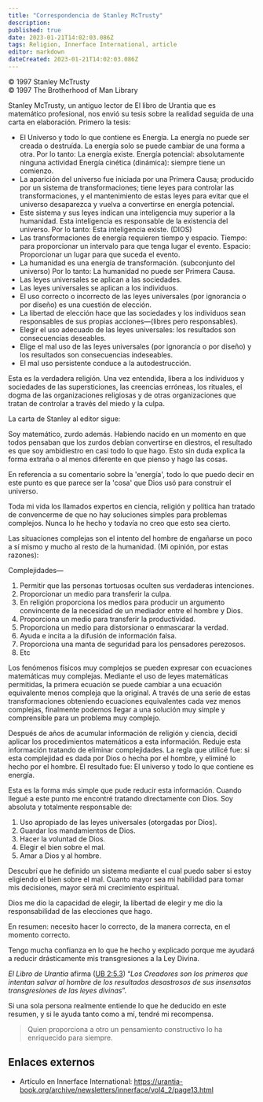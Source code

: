 ```yaml
---
title: "Correspondencia de Stanley McTrusty"
description: 
published: true
date: 2023-01-21T14:02:03.086Z
tags: Religion, Innerface International, article
editor: markdown
dateCreated: 2023-01-21T14:02:03.086Z
---
```


<p class="v-card v-sheet theme--light grey lighten-3 px-2">© 1997 Stanley McTrusty<br>© 1997 The Brotherhood of Man Library</p>

Stanley McTrusty, un antiguo lector de El libro de Urantia que es matemático profesional, nos envió su tesis sobre la realidad seguida de una carta en elaboración. Primero la tesis:

- El Universo y todo lo que contiene es Energía.
	La energía no puede ser creada o destruída.
	La energía solo se puede cambiar de una forma a otra.
	Por lo tanto: La energía existe.
	Energía potencial: absolutamente ninguna actividad
	Energía cinética (dinámica): siempre tiene un comienzo.
- La aparición del universo fue iniciada por una Primera Causa; producido por un sistema de transformaciones; tiene leyes para controlar las transformaciones, y el mantenimiento de estas leyes para evitar que el universo desaparezca y vuelva a convertirse en energía potencial.
- Este sistema y sus leyes indican una inteligencia muy superior a la humanidad. Esta inteligencia es responsable de la existencia del universo.
	Por lo tanto: Esta inteligencia existe. (DIOS)
- Las transformaciones de energía requieren tiempo y espacio.
	Tiempo: para proporcionar un intervalo para que tenga lugar el evento.
	Espacio: Proporcionar un lugar para que suceda el evento.
- La humanidad es una energía de transformación. (subconjunto del universo) Por lo tanto: La humanidad no puede ser Primera Causa.
- Las leyes universales se aplican a las sociedades.
- Las leyes universales se aplican a los individuos.
- El uso correcto o incorrecto de las leyes universales (por ignorancia o por diseño) es una cuestión de elección.
- La libertad de elección hace que las sociedades y los individuos sean responsables de sus propias acciones—(libres pero responsables).
- Elegir el uso adecuado de las leyes universales: los resultados son consecuencias deseables.
- Elige el mal uso de las leyes universales (por ignorancia o por diseño) y los resultados son consecuencias indeseables.
- El mal uso persistente conduce a la autodestrucción.

Esta es la verdadera religión. Una vez entendida, libera a los individuos y sociedades de las supersticiones, las creencias erróneas, los rituales, el dogma de las organizaciones religiosas y de otras organizaciones que tratan de controlar a través del miedo y la culpa.

La carta de Stanley al editor sigue:

Soy matemático, zurdo además. Habiendo nacido en un momento en que todos pensaban que los zurdos debían convertirse en diestros, el resultado es que soy ambidiestro en casi todo lo que hago. Esto sin duda explica la forma extraña o al menos diferente en que pienso y hago las cosas.

En referencia a su comentario sobre la 'energía', todo lo que puedo decir en este punto es que parece ser la 'cosa' que Dios usó para construir el universo.

Toda mi vida los llamados expertos en ciencia, religión y política han tratado de convencerme de que no hay soluciones simples para problemas complejos. Nunca lo he hecho y todavía no creo que esto sea cierto.

Las situaciones complejas son el intento del hombre de engañarse un poco a sí mismo y mucho al resto de la humanidad. (Mi opinión, por estas razones):

Complejidades—
1. Permitir que las personas tortuosas oculten sus verdaderas intenciones.
2. Proporcionar un medio para transferir la culpa.
3. En religión proporciona los medios para producir un argumento convincente de la necesidad de un mediador entre el hombre y Dios.
4. Proporciona un medio para transferir la productividad.
5. Proporciona un medio para distorsionar o enmascarar la verdad.
6. Ayuda e incita a la difusión de información falsa.
7. Proporciona una manta de seguridad para los pensadores perezosos.
8. Etc

Los fenómenos físicos muy complejos se pueden expresar con ecuaciones matemáticas muy complejas. Mediante el uso de leyes matemáticas permitidas, la primera ecuación se puede cambiar a una ecuación equivalente menos compleja que la original. A través de una serie de estas transformaciones obteniendo ecuaciones equivalentes cada vez menos complejas, finalmente podemos llegar a una solución muy simple y comprensible para un problema muy complejo.

Después de años de acumular información de religión y ciencia, decidí aplicar los procedimientos matemáticos a esta información. Reduje esta información tratando de eliminar complejidades. La regla que utilicé fue: si esta complejidad es dada por Dios o hecha por el hombre, y eliminé lo hecho por el hombre. El resultado fue: El universo y todo lo que contiene es energía.

Esta es la forma más simple que pude reducir esta información. Cuando llegué a este punto me encontré tratando directamente con Dios. Soy absoluta y totalmente responsable de:
1. Uso apropiado de las leyes universales (otorgadas por Dios).
2. Guardar los mandamientos de Dios.
3. Hacer la voluntad de Dios.
4. Elegir el bien sobre el mal.
5. Amar a Dios y al hombre.

Descubrí que he definido un sistema mediante el cual puedo saber si estoy eligiendo el bien sobre el mal. Cuanto mayor sea mi habilidad para tomar mis decisiones, mayor será mi crecimiento espiritual.

Dios me dio la capacidad de elegir, la libertad de elegir y me dio la responsabilidad de las elecciones que hago.

En resumen: necesito hacer lo correcto, de la manera correcta, en el momento correcto.

Tengo mucha confianza en lo que he hecho y explicado porque me ayudará a reducir drásticamente mis transgresiones a la Ley Divina.

_El Libro de Urantia_ afirma ([UB 2:5.3](/en/The_Urantia_Book/2#p5_3)) “_Los Creadores son los primeros que intentan salvar al hombre de los resultados desastrosos de sus insensatas transgresiones de las leyes divinas_”.

Si una sola persona realmente entiende lo que he deducido en este resumen, y si le ayuda tanto como a mí, tendré mi recompensa.

> Quien proporciona a otro un pensamiento constructivo lo ha enriquecido para siempre.

## Enlaces externos

* Artículo en Innerface International: https://urantia-book.org/archive/newsletters/innerface/vol4_2/page13.html
